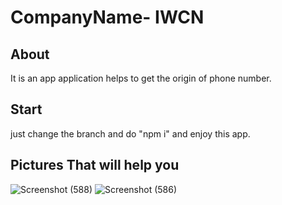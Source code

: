 # CompanyName- IWCN

## About 
It is an app application helps to get the origin of phone number.

## Start 
just change the branch and do "npm i" and enjoy this app.
 
 ## Pictures That will help you

 ![Screenshot (588)](https://user-images.githubusercontent.com/115548645/235338542-b8c9da6d-17db-4371-b0cc-cbbcbaf43273.png)
![Screenshot (586)](https://user-images.githubusercontent.com/115548645/235338545-63df9a4b-150b-42d0-bd7f-87328565f17c.png)
